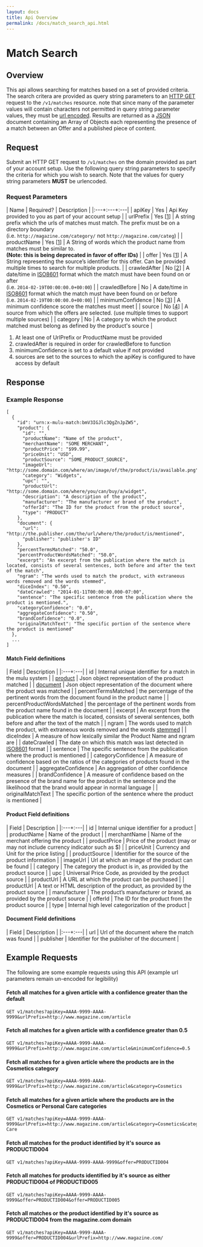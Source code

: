 ```yaml
---
layout: docs
title: Api Overview
permalink: /docs/match_search_api.html
---
```


# Match Search

## Overview

This api allows searching for matches based on a set of provided criteria. The search critera are provided as query
string parameters to an [HTTP GET](http://tools.ietf.org/html/rfc2616#section-9.3) request to the `/v1/matches`
resource. note that since many of the parameter values will contain characters not permitted in query string parameter
values, they must be [url encoded](http://tools.ietf.org/html/rfc3986#section-2.1). Results are returned as a
[JSON](http://tools.ietf.org/html/rfc7159) document containing an Array of Objects each representing the presence of a
match between an Offer and a published piece of content.

## Request

Submit an HTTP GET request to `/v1/matches` on the domain provided as part of your account setup. Use the following
query string parameters to specify the criteria for which you wish to search. Note that the values for query string
parameters **MUST** be urlencoded.

### Request Parameters

| Name | Required? | Description |
|:---+:---+:---|
| apiKey | Yes | Api Key provided to you as part of your account setup |
| urlPrefix | Yes &#91;[1](#reqParam1)&#93; | A string prefix which the urls of matches must match. The prefix must be on a directory boundary<br>(i.e. `http://magazine.com/category/` not `http://magazine.com/categ`) |
| productName | Yes &#91;[1](#reqParam1)&#93; | A String of words which the product name from matches must be similar to.<br>**(Note: this is being deprecated in favor of offer IDs)** |
| offer | Yes &#91;[1](#reqParam1)&#93; | A String representing the source’s identifier for this offer. Can be provided multiple times to search for multiple products. |
| crawledAfter | No &#91;[2](#reqParam2)&#93; | A date/time in [ISO8601](http://en.wikipedia.org/wiki/ISO_8601) format which the match must have been found on or after<br>(i.e. `2014-02-19T00:00:00.0+00:00`) |
| crawledBefore | No | A date/time in [ISO8601](http://en.wikipedia.org/wiki/ISO_8601) format which the match must have been found on or before<br>(i.e. `2014-02-19T00:00:00.0+00:00`) |
| minimumConfidence | No &#91;[3](#reqParam3)&#93; | A minimum confidence score the matches must meet |
| source | No &#91;[4](#reqParam4)&#93; | A source from which the offers are selected. (use multiple times to support multiple sources) |
| category | No | A category to which the product matched must belong as defined by the product's source |

1. At least one of UrlPrefix or ProductName must be provided<a name="reqParam1"> </a>
2. crawledAfter is required in order for crawledBefore to function<a name="reqParam2"> </a>
3. minimumConfidence is set to a default value if not provided<a name="reqParam3"> </a>
4. sources are set to the sources to which the apiKey is configured to have access by default<a name="reqParam4"> </a>

## Response

### Example Response


    [
      {
        "id": "urn:x-mulu-match:bmV3IGJlc3QgZnJpZW5",
        "product": {
          "id": "",
          "productName": "Name of the product",
          "merchantName": "SOME MERCHANT",
          "productPrice": "$99.99",
          "priceUnit": "USD",
          "productSource": "SOME_PRODUCT_SOURCE",
          "imageUrl": "http://some.domain.com/where/an/image/of/the/product/is/available.png",
          "category": "Widgets",
          "upc": "",
          "productUrl": "http://some.domain.com/where/you/can/buy/a/widget",
          "description": "A description of the product",
          "manufacturer": "The manufacturer or brand of the product",
          "offerId": "The ID for the product from the product source",
          "type": "PRODUCT"
        },
        "document": {
          "url": "http://the.publisher.com/the/url/where/the/product/is/mentioned",
          "publisher": "publisher's ID"
        },
        "percentTermsMatched": "50.0",
        "percentProductWordsMatched": "50.0",
        "excerpt": "An excerpt from the publication where the match is located, consists of several sentences, both before and after the text of the match",
        "ngram": "The words used to match the product, with extraneous words removed and the words stemmed",
        "diceIndex": "0.50",
        "dateCrawled": "2014-01-11T00:00:00.000-07:00",
        "sentence": "The specific sentence from the publication where the product is mentioned.",
        "categoryConfidence": "0.0",
        "aggregateConfidence": "0.50",
        "brandConfidence": "0.0",
        "originalMatchText": "The specific portion of the sentence where the product is mentioned"
      },
      ...
    ]

#### Match Field definitions

| Field | Description |
|:---+:---|
| id | Internal unique identifier for a match in the mulu system |
| [product](#prodFields) | Json object representation of the product matched |
| [document](#docFields) | Json object representation of the document where the product was matched |
| percentTermsMatched | the percentage of the pertinent words from the document found in the product name |
| percentProductWordsMatched | the percentage of the pertinent words from the product name found in the document |
| excerpt | An excerpt from the publication where the match is located, consists of several sentences, both before and after the text of the match |
| ngram | The words used to match the product, with extraneous words removed and the words [stemmed](http://en.wikipedia.org/wiki/Stemming) |
| diceIndex | A measure of how lexically similar the Product Name and ngram are |
| dateCrawled | The date on which this match was last detected in [ISO8601](http://en.wikipedia.org/wiki/ISO_8601) format |
| sentence | The specific sentence from the publication where the product is mentioned |
| categoryConfidence | A measure of confidence based on the ratios of the categories of products found in the document |
| aggregateConfidence | An aggregation of other confidence measures |
| brandConfidence | A measure of confidence based on the presence of the brand name for the product in the sentence and the likelihood that the brand would appear in normal language |
| originalMatchText | The specific portion of the sentence where the product is mentioned |

#### Product Field definitions<a name="prodFields"> </a>

| Field | Description |
|:---+:---|
| id | Internal unique identifier for a product |
| productName | Name of the product |
| merchantName | Name of the merchant offering the product |
| productPrice | Price of the product (may or may not include currency indicator such as $) |
| priceUnit | Currency and Unit for the price listing |
| productSource | Identifier for the source of the product information |
| imageUrl | Url at which an image of the product can be found |
| category | The category the product is in, as provided by the product source |
| upc | Universal Price Code, as provided by the product source |
| productUrl | A URL at which the product can be purchased |
| productUrl | A text or HTML description of the product, as provided by the product source |
| manufacturer | The product’s manufacturer or brand, as provided by the product source |
| offerId | The ID for the product from the product source |
| type | Internal high level categorization of the product |

#### Document Field definitions<a name="docFields"> </a>

| Field | Description |
|:---+:---|
| url | Url of the document where the match was found |
| publisher | Identifier for the publisher of the document |


## Example Requests

The following are some example requests using this API  (example url parameters remain un-encoded for legibility)

#### Fetch all matches for a given article with a confidence greater than the default

    GET v1/matches?apiKey=AAAA-9999-AAAA-9999&urlPrefix=http://www.magazine.com/article

#### Fetch all matches for a given article with a confidence greater than 0.5

    GET v1/matches?apiKey=AAAA-9999-AAAA-9999&urlPrefix=http://www.magazine.com/article&minimumConfidence=0.5

#### Fetch all matches for a given article where the products are in the Cosmetics category

    GET v1/matches?apiKey=AAAA-9999-AAAA-9999&urlPrefix=http://www.magazine.com/article&category=Cosmetics

#### Fetch all matches for a given article where the products are in the Cosmetics or Personal Care categories

    GET v1/matches?apiKey=AAAA-9999-AAAA-9999&urlPrefix=http://www.magazine.com/article&category=Cosmetics&category=Personal Care

#### Fetch all matches for the product identified by it's source as PRODUCTID004

    GET v1/matches?apiKey=AAAA-9999-AAAA-9999&offer=PRODUCTID004

#### Fetch all matches for products identified by it's source as either PRODUCTID004 of PRODUCTID005

    GET v1/matches?apiKey=AAAA-9999-AAAA-9999&offer=PRODUCTID004&offer=PRODUCTID005

#### Fetch all matches or the product identified by it's source as PRODUCTID004 from the magazine.com domain

    GET v1/matches?apiKey=AAAA-9999-AAAA-9999&offer=PRODUCTID004&urlPrefix=http://www.magazine.com/

